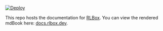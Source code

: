 [![Deploy](https://github.com/PLSysSec/rlbox-book/actions/workflows/deploy.yml/badge.svg)](https://github.com/PLSysSec/rlbox-book/actions/workflows/deploy.yml)

This repo hosts the documentation for [RLBox](https://github.com/PLSysSec/rlbox). You can view the rendered mdBook here: [docs.rlbox.dev](https://docs.rlbox.dev).
